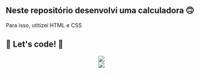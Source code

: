 ## Neste repositório desenvolvi uma calculadora 🙃

Para isso, utitizei HTML e CSS 


## 🚀 Let's code! 🚀

<div align="center">
<img src="https://user-images.githubusercontent.com/97262523/180888527-4ece7146-fd5d-4590-927c-47a1791f8b90.png">
</div>
<div align="center">
<img src="https://user-images.githubusercontent.com/97262523/180888500-10785640-efcc-4fa8-8a3c-3905e2d0a87c.png">
</div>

